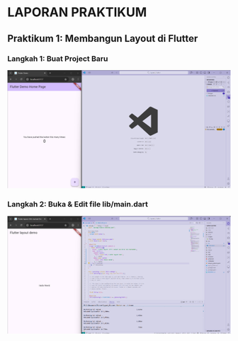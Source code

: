 # LAPORAN PRAKTIKUM

## Praktikum 1: Membangun Layout di Flutter 
### Langkah 1: Buat Project Baru
  ![new_flutter](images/01.png)

### Langkah 2: Buka & Edit file lib/main.dart
  ![new_flutter](images/02.png)